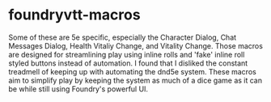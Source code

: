 # foundryvtt-macros

Some of these are 5e specific, especially the Character Dialog, Chat Messages Dialog, Health Vitaliy Change, and Vitality Change.
Those macros are designed for streamlining play using inline rolls and 'fake' inline roll styled buttons instead of automation.
I found that I disliked the constant treadmell of keeping up with automating the dnd5e system. 
These macros aim to simplify play by keeping the system as much of a dice game as it can be while still using Foundry's powerful UI.
